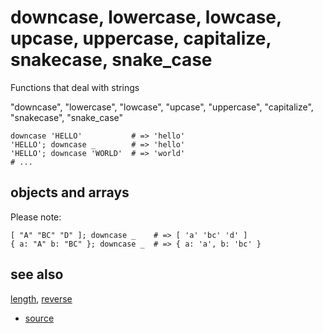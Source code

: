 
# downcase, lowercase, lowcase, upcase, uppercase, capitalize, snakecase, snake_case

Functions that deal with strings

"downcase", "lowercase", "lowcase",
"upcase", "uppercase",
"capitalize",
"snakecase", "snake_case"

```
downcase 'HELLO'           # => 'hello'
'HELLO'; downcase _        # => 'hello'
'HELLO'; downcase 'WORLD'  # => 'world'
# ...
```

## objects and arrays

Please note:

```
[ "A" "BC" "D" ]; downcase _    # => [ 'a' 'bc' 'd' ]
{ a: "A" b: "BC" }; downcase _  # => { a: 'a', b: 'bc' }
```

## see also

[length](length.md), [reverse](reverse.md)


* [source](https://github.com/floraison/flor/tree/master/lib/flor/pcore/strings.rb)

